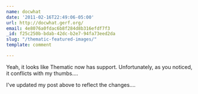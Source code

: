 ```yaml
---
name: docwhat
date: '2011-02-16T22:49:06-05:00'
url: http://docwhat.gerf.org/
email: 4e8076a0fdac6b8f284d8b316efdf7f3
_id: f25c250b-bdab-42dc-b2e7-94fa73eed2da
slug: "/thematic-featured-images/"
template: comment

---
```


Yeah, it looks like Thematic now has support. Unfortunately, as you noticed, it conflicts with my thumbs....

I've updated my post above to reflect the changes....

